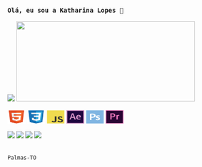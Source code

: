 ### `Olá, eu sou a Katharina Lopes 👋` 

<div>
  <a href="http://instagram.com/katharinalopes">
  <img height="180em" src="https://github-readme-stats.vercel.app/api?username=katharinalopes&show_icons=true&theme=tokyonight&include_all_commits=true&count_private=false"></a>
  <img height="180em" width="400" src="https://github-readme-stats.vercel.app/api/top-langs/?username=katharinalopes&layout=compact&langs_count=16&theme=tokyonight">
</div>  

<div style=display: inline_block"><br>
  <img align="center" alt="Katha-HTML" height="30" width="40" src="https://raw.githubusercontent.com/devicons/devicon/2ae2a900d2f041da66e950e4d48052658d850630/icons/html5/html5-original.svg"> 
 <img align="center" alt="Katha-CSS" height="30" width="40" src="https://raw.githubusercontent.com/devicons/devicon/2ae2a900d2f041da66e950e4d48052658d850630/icons/css3/css3-original.svg"> 
 <img align="center" alt="Katha-JS" height="30" width="40" src="https://raw.githubusercontent.com/devicons/devicon/2ae2a900d2f041da66e950e4d48052658d850630/icons/javascript/javascript-original.svg"> 
 <img align="center" alt="Katha-After" height="30" width="40" src="https://raw.githubusercontent.com/devicons/devicon/2ae2a900d2f041da66e950e4d48052658d850630/icons/aftereffects/aftereffects-original.svg">
<img align="center" alt="Katha-Photo" height="30" width="40" src="https://raw.githubusercontent.com/devicons/devicon/2ae2a900d2f041da66e950e4d48052658d850630/icons/photoshop/photoshop-plain.svg">
<img align="center" alt="Katha-Premier" height="30" width="40" src="https://raw.githubusercontent.com/devicons/devicon/2ae2a900d2f041da66e950e4d48052658d850630/icons/premierepro/premierepro-original.svg">
</div>
<br>
<div>
  <a href="https://www.instagram.com/katharinalopes/" target="_blank"><img src="https://img.shields.io/badge/Instagram-E4405F?style=for-the-badge&logo=instagram&logoColor=white" target="_blank"></a>
  <a href="https://www.linkedin.com/in/maria-katharina-lopes-6503b639/" target="_blank"><img src="https://img.shields.io/badge/LinkedIn-0077B5?style=for-the-badge&logo=linkedin&logoColor=white" target="_blank"></a>
<a href="https://www.youtube.com/katharinalopes" target="_blank"><img src="https://img.shields.io/badge/YouTube-FF0000?style=for-the-badge&logo=youtube&logoColor=white" target="_blank"></a>
<a href="https://discord.gg/UepFYTJu" target="_blank"><img src="https://img.shields.io/badge/Discord-7289DA?style=for-the-badge&logo=discord&logoColor=white" target="_blank"></a>                                                                                                                                          
</div><br>

`Palmas-TO`  



 
  


